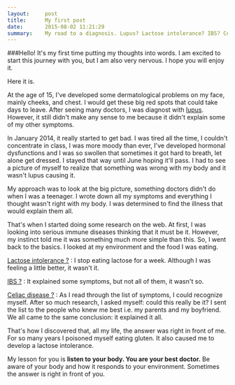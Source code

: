 ```yaml
---
layout:     post
title:      My first post
date:       2015-08-02 11:21:29
summary:    My road to a diagnosis. Lupus? Lactose intolerance? IBS? Celiac Disease!  Listen to your body. You are your best doctor. Be aware of your body and how it responds to your environment.
---
```


###Hello! 
It's my first time putting my thoughts into words. I am excited to start this journey with you, but I am also very nervous. I hope you will enjoy it. 

Here it is. 

At the age of 15, I've developed some dermatological problems on my face, mainly cheeks, and chest. I would get these big red spots that could take days to leave. After seeing many doctors, I was diagnost with [lupus](https://en.wikipedia.org/wiki/Systemic_lupus_erythematosus). However, it still didn't make any sense to me because it didn't explain some of my other symptoms.

In January 2014, it really started to get bad. I was tired all the time, I couldn't concentrate in class, I was more moody than ever, I've developed hormonal dysfunctions and I was so swollen that sometimes it got hard to breath, let alone get dressed. I stayed that way until June hoping it'll pass. I had to see a picture of myself to realize that something was wrong with my body and it wasn't lupus causing it. 

My approach was to look at the big picture, something doctors didn't do when I was a teenager. I wrote down all my symptoms and everything I thought wasn't right with my body. I was determined to find the illness that would explain them all. 

That's when I started doing some research on the web. At first, I was looking into serious immune diseases thinking that it must be it. However, my instinct told me it was something much more simple than this. 
So, I went back to the basics. I looked at my environment and the food I was eating. 

[Lactose intolerance ?](https://en.wikipedia.org/wiki/Lactose_intolerance)
: I stop eating lactose for a week. Although I was feeling a little better, it wasn't it. 


[IBS ?](https://en.wikipedia.org/wiki/Irritable_bowel_syndrome)
: It explained some symptoms, but not all of them, it wasn't so. 


 [Celiac disease ?](https://en.wikipedia.org/wiki/Coeliac_disease)
: As I read through the list of symptoms, I could recognize myself. After so much research, I asked myself: could this really be it? I sent the list to the people who knew me best i.e. my parents and my boyfriend. We all came to the same conclusion: it explained it all. 

That's how I discovered that, all my life, the answer was right in front of me. For so many years I poisoned myself eating gluten. It also caused me to develop a lactose intolerance. 

My lesson for you is **listen to your body. You are your best doctor.** Be aware of your body and how it responds to your environment. Sometimes the answer is right in front of you.